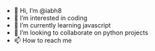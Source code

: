 - 👋 Hi, I’m @iabh8
- 👀 I’m interested in coding
- 🌱 I’m currently learning javascript
- 💞️ I’m looking to collaborate on python projects
- 📫 How to reach me 

<!---
iabh8/iabh8 is a ✨ special ✨ repository because its `README.md` (this file) appears on your GitHub profile.
You can click the Preview link to take a look at your changes.
--->
